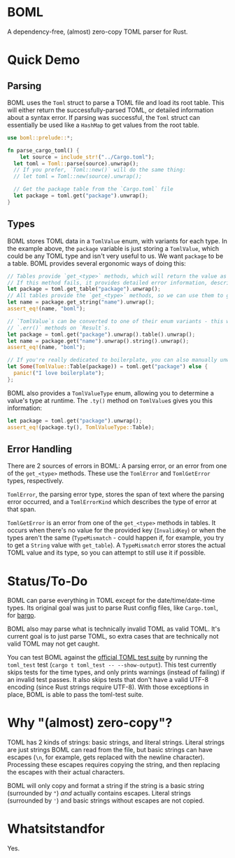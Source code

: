 # BOML

A dependency-free, (almost) zero-copy TOML parser for Rust.

# Quick Demo

## Parsing

BOML uses the `Toml` struct to parse a TOML file and load its root table. This will either
return the successfully-parsed TOML, or detailed information about a syntax error. If parsing
was successful, the `Toml` struct can essentially be used like a `HashMap` to get values from
the root table.

```rs
use boml::prelude::*;

fn parse_cargo_toml() {
	let source = include_str!("../Cargo.toml");
  let toml = Toml::parse(source).unwrap();
  // If you prefer, `Toml::new()` will do the same thing:
  // let toml = Toml::new(source).unwrap();

  // Get the package table from the `Cargo.toml` file
  let package = toml.get("package").unwrap();
}
```

## Types

BOML stores TOML data in a `TomlValue` enum, with variants for each type. In the example above,
the `package` variable is just storing a `TomlValue`, which could be any TOML type and isn't very
useful to us. We want `package` to be a table. BOML provides several ergonomic ways of doing this:

```rs
// Tables provide `get_<type>` methods, which will return the value as that type if it matches.
// If this method fails, it provides detailed error information, described below.
let package = toml.get_table("package").unwrap();
// All tables provide the `get_<type>` methods, so we can use them to get values from package, too
let name = package.get_string("name").unwrap();
assert_eq!(name, "boml");

// `TomlValue`s can be converted to one of their enum variants - this works similarly to the `.ok()` and
// `.err()` methods on `Result`s.
let package = toml.get("package").unwrap().table().unwrap();
let name = package.get("name").unwrap().string().unwrap();
assert_eq!(name, "boml");

// If you're really dedicated to boilerplate, you can also manually unwrap the enum variant.
let Some(TomlValue::Table(package)) = toml.get("package") else {
  panic!("I love boilerplate");
};
```

BOML also provides a `TomlValueType` enum, allowing you to determine a value's type at runtime. The
`.ty()` method on `TomlValue`s gives you this information:

```rs
let package = toml.get("package").unwrap();
assert_eq!(package.ty(), TomlValueType::Table);
```

## Error Handling

There are 2 sources of errors in BOML: A parsing error, or an error from one of the `get_<type>` methods.
These use the `TomlError` and `TomlGetError` types, respectively.

`TomlError`, the parsing error type, stores the span of text where the parsing error occurred,
and a `TomlErrorKind` which describes the type of error at that span.

`TomlGetError` is an error from one of the `get_<type>` methods in tables. It occurs when there's no value for
the provided key (`InvalidKey`) or when the types aren't the same (`TypeMismatch` - could happen if,
for example, you try to get a `String` value with `get_table`). A `TypeMismatch` error stores
the actual TOML value and its type, so you can attempt to still use it if possible.

# Status/To-Do

BOML can parse everything in TOML except for the date/time/date-time types. Its original goal was just to parse
Rust config files, like `Cargo.toml`, for [bargo](https://github.com/bright-shard/bargo).

BOML also may parse what is technically invalid TOML as valid TOML. It's current goal is to just parse TOML, so
extra cases that are technically not valid TOML may not get caught.

You can test BOML against the [official TOML test suite](https://github.com/toml-lang/toml-test) by running the
`toml_test` test (`cargo t toml_test -- --show-output`). This test currently skips tests for the time types, and
only prints warnings (instead of failing) if an invalid test passes. It also skips tests that don't have a valid
UTF-8 encoding (since Rust strings require UTF-8). With those exceptions in place, BOML is able to pass the
toml-test suite.

# Why "(almost) zero-copy"?

TOML has 2 kinds of strings: basic strings, and literal strings. Literal strings are
just strings BOML can read from the file, but basic strings can have escapes (`\n`,
for example, gets replaced with the newline character). Processing these escapes requires
copying the string, and then replacing the escapes with their actual characters.

BOML will only copy and format a string if the string is a basic string (surrounded by `"`)
*and* actually contains escapes. Literal strings (surrounded by `'`) and basic strings without
escapes are not copied.

# Whatsitstandfor

Yes.
